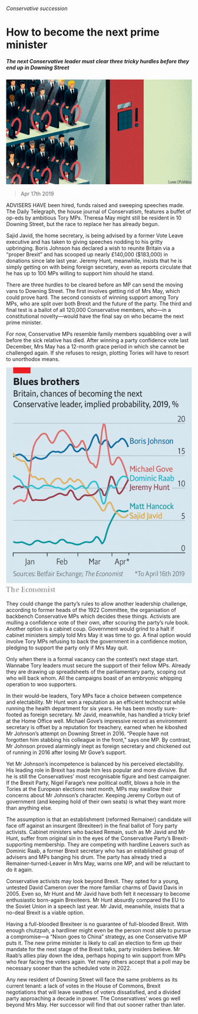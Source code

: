 ###### Conservative succession

# How to become the next prime minister 

##### The next Conservative leader must clear three tricky hurdles before they end up in Downing Street 

![image](images/20190420_BRD001_0.jpg) 

> Apr 17th 2019 

ADVISERS HAVE been hired, funds raised and sweeping speeches made. The Daily Telegraph, the house journal of Conservatism, features a buffet of op-eds by ambitious Tory MPs. Theresa May might still be resident in 10 Downing Street, but the race to replace her has already begun. 

Sajid Javid, the home secretary, is being advised by a former Vote Leave executive and has taken to giving speeches nodding to his gritty upbringing. Boris Johnson has declared a wish to reunite Britain via a “proper Brexit” and has scooped up nearly £140,000 ($183,000) in donations since late last year. Jeremy Hunt, meanwhile, insists that he is simply getting on with being foreign secretary, even as reports circulate that he has up to 100 MPs willing to support him should he stand. 

There are three hurdles to be cleared before an MP can send the moving vans to Downing Street. The first involves getting rid of Mrs May, which could prove hard. The second consists of winning support among Tory MPs, who are split over both Brexit and the future of the party. The third and final test is a ballot of all 120,000 Conservative members, who—in a constitutional novelty—would have the final say on who became the next prime minister. 

For now, Conservative MPs resemble family members squabbling over a will before the sick relative has died. After winning a party confidence vote last December, Mrs May has a 12-month grace period in which she cannot be challenged again. If she refuses to resign, plotting Tories will have to resort to unorthodox means. 

![image](images/20190420_BRC725.png) 

They could change the party’s rules to allow another leadership challenge, according to former heads of the 1922 Committee, the organisation of backbench Conservative MPs which decides these things. Activists are mulling a confidence vote of their own, after scouring the party’s rule book. Another option is a cabinet coup. Government would grind to a halt if cabinet ministers simply told Mrs May it was time to go. A final option would involve Tory MPs refusing to back the government in a confidence motion, pledging to support the party only if Mrs May quit. 

Only when there is a formal vacancy can the contest’s next stage start. Wannabe Tory leaders must secure the support of their fellow MPs. Already they are drawing up spreadsheets of the parliamentary party, scoping out who will back whom. All the campaigns boast of an embryonic whipping operation to woo supporters. 

In their would-be leaders, Tory MPs face a choice between competence and electability. Mr Hunt won a reputation as an efficient technocrat while running the health department for six years. He has been mostly sure-footed as foreign secretary. Mr Javid, meanwhile, has handled a tricky brief at the Home Office well. Michael Gove’s impressive record as environment secretary is offset by a reputation for treachery, earned when he kiboshed Mr Johnson’s attempt on Downing Street in 2016. “People have not forgotten him stabbing his colleague in the front,” says one MP. By contrast, Mr Johnson proved alarmingly inept as foreign secretary and chickened out of running in 2016 after losing Mr Gove’s support. 

Yet Mr Johnson’s incompetence is balanced by his perceived electability. His leading role in Brexit has made him less popular and more divisive. But he is still the Conservatives’ most recognisable figure and best campaigner. If the Brexit Party, Nigel Farage’s new political outfit, blows a hole in the Tories at the European elections next month, MPs may swallow their concerns about Mr Johnson’s character. Keeping Jeremy Corbyn out of government (and keeping hold of their own seats) is what they want more than anything else. 

The assumption is that an establishment (reformed Remainer) candidate will face off against an insurgent (Brexiteer) in the final ballot of Tory party activists. Cabinet ministers who backed Remain, such as Mr Javid and Mr Hunt, suffer from original sin in the eyes of the Conservative Party’s Brexit-supporting membership. They are competing with hardline Leavers such as Dominic Raab, a former Brexit secretary who has an established group of advisers and MPs banging his drum. The party has already tried a Remainer-turned-Leaver in Mrs May, warns one MP, and will be reluctant to do it again. 

Conservative activists may look beyond Brexit. They opted for a young, untested David Cameron over the more familiar charms of David Davis in 2005. Even so, Mr Hunt and Mr Javid have both felt it necessary to become enthusiastic born-again Brexiteers. Mr Hunt absurdly compared the EU to the Soviet Union in a speech last year. Mr Javid, meanwhile, insists that a no-deal Brexit is a viable option. 

Having a full-blooded Brexiteer is no guarantee of full-blooded Brexit. With enough chutzpah, a hardliner might even be the person most able to pursue a compromise—a “Nixon goes to China” strategy, as one Conservative MP puts it. The new prime minister is likely to call an election to firm up their mandate for the next stage of the Brexit talks, party insiders believe. Mr Raab’s allies play down the idea, perhaps hoping to win support from MPs who fear facing the voters again. Yet many others accept that a poll may be necessary sooner than the scheduled vote in 2022. 

Any new resident of Downing Street will face the same problems as its current tenant: a lack of votes in the House of Commons, Brexit negotiations that will leave swathes of voters dissatisfied, and a divided party approaching a decade in power. The Conservatives’ woes go well beyond Mrs May. Her successor will find that out sooner rather than later. 

